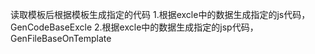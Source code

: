 读取模板后根据模板生成指定的代码
1.根据excle中的数据生成指定的js代码，GenCodeBaseExcle
2.根据excle中的数据生成指定的jsp代码，GenFileBaseOnTemplate